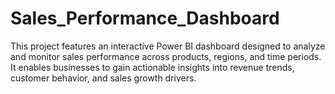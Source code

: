 # Sales_Performance_Dashboard
This project features an interactive Power BI dashboard designed to analyze and monitor sales performance across products, regions, and time periods. It enables businesses to gain actionable insights into revenue trends, customer behavior, and sales growth drivers.
